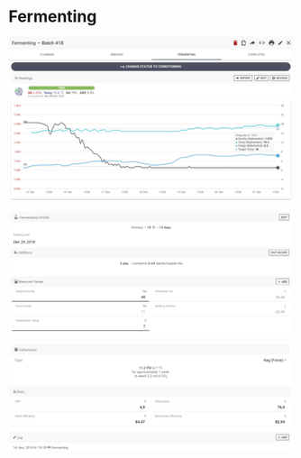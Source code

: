 # Fermenting

![Follow your fermentation realtime and log all your data with the many integrations aviailable \(optional\)](../.gitbook/assets/image%20%2829%29.png)

![Follow your fermentation profile and additions, enter measured values and get stats](../.gitbook/assets/image%20%287%29.png)

![Calculate carbonation, see you stats and enter/see log details](../.gitbook/assets/image%20%2827%29.png)

